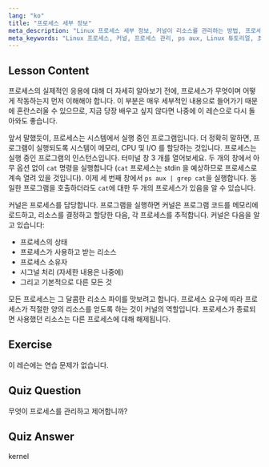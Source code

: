 ```yaml
---
lang: "ko"
title: "프로세스 세부 정보"
meta_description: "Linux 프로세스 세부 정보, 커널이 리소스를 관리하는 방법, 프로세스가 무엇인지에 대해 알아보세요. 초보자를 위한 프로세스 개념을 이해합니다."
meta_keywords: "Linux 프로세스, 커널, 프로세스 관리, ps aux, Linux 튜토리얼, 초보자 가이드"
---
```


## Lesson Content

프로세스의 실제적인 응용에 대해 더 자세히 알아보기 전에, 프로세스가 무엇이며 어떻게 작동하는지 먼저 이해해야 합니다. 이 부분은 매우 세부적인 내용으로 들어가기 때문에 혼란스러울 수 있으므로, 지금 당장 배우고 싶지 않다면 나중에 이 레슨으로 다시 돌아와도 좋습니다.

앞서 말했듯이, 프로세스는 시스템에서 실행 중인 프로그램입니다. 더 정확히 말하면, 프로그램이 실행되도록 시스템이 메모리, CPU 및 I/O 를 할당하는 것입니다. 프로세스는 실행 중인 프로그램의 인스턴스입니다. 터미널 창 3 개를 열어보세요. 두 개의 창에서 아무 옵션 없이 `cat` 명령을 실행합니다 (`cat` 프로세스는 stdin 을 예상하므로 프로세스로 계속 열려 있을 것입니다). 이제 세 번째 창에서 `ps aux | grep cat`을 실행합니다. 동일한 프로그램을 호출하더라도 `cat`에 대한 두 개의 프로세스가 있음을 알 수 있습니다.

커널은 프로세스를 담당합니다. 프로그램을 실행하면 커널은 프로그램 코드를 메모리에 로드하고, 리소스를 결정하고 할당한 다음, 각 프로세스를 추적합니다. 커널은 다음을 알고 있습니다:

- 프로세스의 상태
- 프로세스가 사용하고 받는 리소스
- 프로세스 소유자
- 시그널 처리 (자세한 내용은 나중에)
- 그리고 기본적으로 다른 모든 것

모든 프로세스는 그 달콤한 리소스 파이를 맛보려고 합니다. 프로세스 요구에 따라 프로세스가 적절한 양의 리소스를 얻도록 하는 것이 커널의 역할입니다. 프로세스가 종료되면 사용했던 리소스는 다른 프로세스에 대해 해제됩니다.

## Exercise

이 레슨에는 연습 문제가 없습니다.

## Quiz Question

무엇이 프로세스를 관리하고 제어합니까?

## Quiz Answer

kernel
